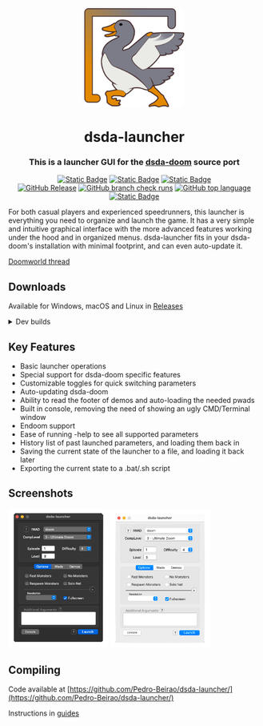 <div align="center">
    <img src="./src/icons/dsda-launcher.png" alt="dsda-doom logo" width="200"/>
    <h1>dsda-launcher</h1>
    <h3>This is a launcher GUI for the <a href="https://github.com/kraflab/dsda-doom">dsda-doom</a> source port</h3>
</div>

<div align="center" markdown="1">

[![Static Badge](https://img.shields.io/badge/Windows-grey)]()
[![Static Badge](https://img.shields.io/badge/macOS-grey?logo=apple)]()
[![Static Badge](https://img.shields.io/badge/Linux-grey?logo=linux)]()
<br>
[![GitHub Release](https://img.shields.io/github/v/release/Pedro-Beirao/dsda-launcher)](https://github.com/Pedro-Beirao/dsda-launcher/releases/latest)
[![GitHub branch check runs](https://img.shields.io/github/check-runs/Pedro-Beirao/dsda-launcher/master?logo=github&label=Continuous%20Integration)](https://github.com/Pedro-Beirao/dsda-launcher/actions)
[![GitHub top language](https://img.shields.io/github/languages/top/Pedro-Beirao/dsda-launcher)]()
[![Static Badge](https://img.shields.io/badge/Qt-grey?logo=qt)](https://www.qt.io)

</div>

For both casual players and experienced speedrunners, this launcher is everything you need to organize and launch the game. It has a very simple and intuitive graphical interface with the more advanced features working under the hood and in organized menus. dsda-launcher fits in your dsda-doom's installation with minimal footprint, and can even auto-update it.

[Doomworld thread](https://www.doomworld.com/forum/topic/121953-dsda-doom-source-port-on-mac-a-guide/)

## Downloads

Available for Windows, macOS and Linux in [Releases](https://github.com/Pedro-Beirao/dsda-launcher/releases/latest)

<details markdown="1">
  <summary>Dev builds</summary>
  
  <a href="https://github.com/Pedro-Beirao/dsda-launcher/actions">https://github.com/Pedro-Beirao/dsda-launcher/actions</a>

  Requires a github account to download and are only available for a 90 days after creation.
  
  > May be completely broken and unusable
</details>

## Key Features

- Basic launcher operations
- Special support for dsda-doom specific features
- Customizable toggles for quick switching parameters
- Auto-updating dsda-doom
- Ability to read the footer of demos and auto-loading the needed pwads
- Built in console, removing the need of showing an ugly CMD/Terminal window
- Endoom support
- Ease of running -help to see all supported parameters
- History list of past launched parameters, and loading them back in
- Saving the current state of the launcher to a file, and loading it back later
- Exporting the current state to a .bat/.sh script

## Screenshots

<div display="flex" flex-direction="row">
    <img src="./screenshots/mac-dark.png" width="200">
    <img src="./screenshots/mac-light.png" width="200">
</div>

## Compiling

Code available at [https://github.com/Pedro-Beirao/dsda-launcher/](https://github.com/Pedro-Beirao/dsda-launcher/)

Instructions in [guides](./guides/)
